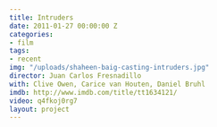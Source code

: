 ```yaml
---
title: Intruders
date: 2011-01-27 00:00:00 Z
categories:
- film
tags:
- recent
img: "/uploads/shaheen-baig-casting-intruders.jpg"
director: Juan Carlos Fresnadillo
with: Clive Owen, Carice van Houten, Daniel Bruhl
imdb: http://www.imdb.com/title/tt1634121/
video: q4fkoj0rg7
layout: project
---
```


